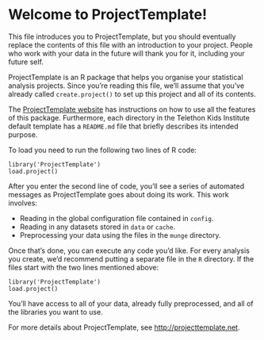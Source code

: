Welcome to ProjectTemplate\!
================

<!-- README.md is generated from README.Rmd. Please edit that file -->

This file introduces you to ProjectTemplate, but you should eventually
replace the contents of this file with an introduction to your project.
People who work with your data in the future will thank you for it,
including your future self.

ProjectTemplate is an R package that helps you organise your statistical
analysis projects. Since you’re reading this file, we’ll assume that
you’ve already called `create.project()` to set up this project and
all of its contents.

The [ProjectTemplate
website](http://projecttemplate.net/getting_started.html) has
instructions on how to use all the features of this package.
Furthermore, each directory in the Telethon Kids Institute default
template has a `README.md` file that briefly describes its intended
purpose.

To load you need to run the following two lines of R code:

    library('ProjectTemplate')
    load.project()

After you enter the second line of code, you’ll see a series of
automated messages as ProjectTemplate goes about doing its work. This
work involves:

  - Reading in the global configuration file contained in `config`.
  - Reading in any datasets stored in `data` or `cache`.
  - Preprocessing your data using the files in the `munge` directory.

Once that’s done, you can execute any code you’d like. For every
analysis you create, we’d recommend putting a separate file in the `R`
directory. If the files start with the two lines mentioned above:

    library('ProjectTemplate')
    load.project()

You’ll have access to all of your data, already fully preprocessed, and
all of the libraries you want to use.

For more details about ProjectTemplate, see
<http://projecttemplate.net>.
